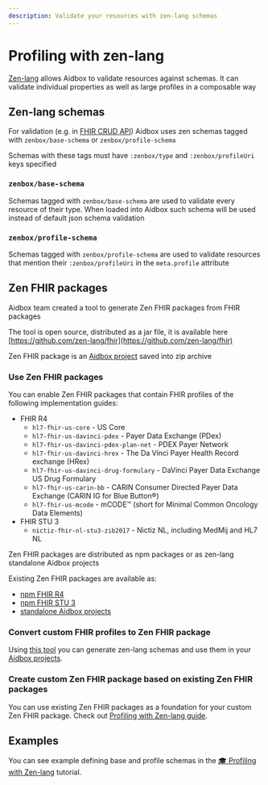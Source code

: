 ```yaml
---
description: Validate your resources with zen-lang schemas
---
```


# Profiling with zen-lang

[Zen-lang](https://github.com/zen-lang/zen) allows Aidbox to validate resources against schemas. It can validate individual properties as well as large profiles in a composable way

## Zen-lang schemas

For validation (e.g. in [FHIR CRUD API](../api-1/api/crud-1/)) Aidbox uses zen schemas tagged with `zenbox/base-schema` or `zenbox/profile-schema`

Schemas with these tags must have `:zenbox/type` and `:zenbox/profileUri` keys specified

### `zenbox/base-schema`

Schemas tagged with `zenbox/base-schema` are used to validate every resource of their type. When loaded into Aidbox such schema will be used instead of default json schema validation

### `zenbox/profile-schema`

Schemas tagged with `zenbox/profile-schema` are used to validate resources that mention their `:zenbox/profileUri` in the `meta.profile` attribute

## Zen FHIR packages

Aidbox team created a tool to generate Zen FHIR packages from FHIR packages

The tool is open source, distributed as a jar file, it is available here [https://github.com/zen-lang/fhir](https://github.com/zen-lang/fhir)

Zen FHIR  package is an [Aidbox project](../aidbox-configuration/aidbox-zen-lang-project.md) saved into zip archive

### Use Zen FHIR packages

You can enable Zen FHIR packages that contain FHIR profiles of the following implementation guides:

* FHIR R4
  * `hl7-fhir-us-core` - US Core
  * `hl7-fhir-us-davinci-pdex` - Payer Data Exchange (PDex)
  * `hl7-fhir-us-davinci-pdex-plan-net` - PDEX Payer Network
  * `hl7-fhir-us-davinci-hrex` - The Da Vinci Payer Health Record exchange (HRex)
  * `hl7-fhir-us-davinci-drug-formulary` - DaVinci Payer Data Exchange US Drug Formulary
  * `hl7-fhir-us-carin-bb` - CARIN Consumer Directed Payer Data Exchange (CARIN IG for Blue Button®)
  * `hl7-fhir-us-mcode` - mCODE™ (short for Minimal Common Oncology Data Elements)
* FHIR STU 3
  * `nictiz-fhir-nl-stu3-zib2017` - Nictiz NL, including MedMij and HL7 NL

Zen FHIR packages are distributed as npm packages or as zen-lang standalone Aidbox projects

Existing Zen FHIR packages are available as:

* [npm FHIR R4](https://www.npmjs.com/browse/depended/@zen-lang/hl7-fhir-r4-core)&#x20;
* [npm FHIR STU 3](https://www.npmjs.com/browse/depended/@zen-lang/hl7-fhir-r3-core)
* [standalone Aidbox projects](https://github.com/zen-lang/fhir/releases)

### Convert custom FHIR profiles to Zen FHIR package

Using [this tool](https://github.com/zen-lang/fhir/blob/main/README.md) you can generate zen-lang schemas and use them in your [Aidbox projects](../aidbox-configuration/aidbox-zen-lang-project.md).

### Create custom Zen FHIR package based on existing Zen FHIR packages

You can use existing Zen FHIR packages as a foundation for your custom Zen FHIR package. Check out [Profiling with Zen-lang guide](draft-profiling-with-zen-lang.md).



## Examples

You can see example defining base and profile schemas in the [🎓 Profiling with Zen-lang](draft-profiling-with-zen-lang.md) tutorial.
